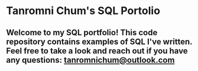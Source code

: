 # Tanromni Chum's SQL Portolio

## Welcome to my SQL portfolio! This code repository contains examples of SQL I've written. Feel free to take a look and reach out if you have any questions: tanromnichum@outlook.com

